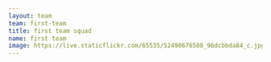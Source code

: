 ```yaml
---
layout: team
team: first-team
title: first team squad
name: first team
image: https://live.staticflickr.com/65535/52490676508_96dcbbda84_c.jpg
---
```


